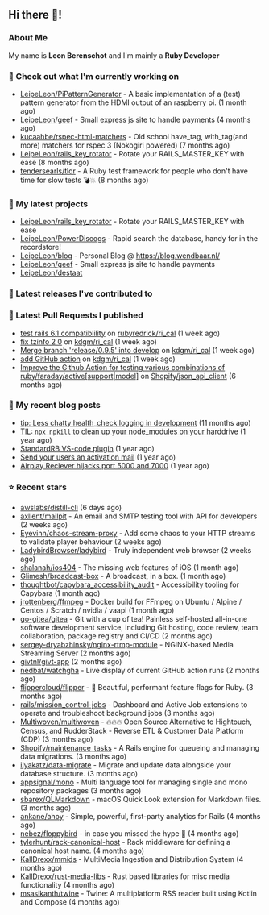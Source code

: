 ## Hi there 👋!

### About Me

My name is **Leon Berenschot** and I'm mainly a **Ruby Developer**
<br>

### 👷 Check out what I'm currently working on

- [LeipeLeon/PiPatternGenerator](https://github.com/LeipeLeon/PiPatternGenerator) - A basic implementation of a (test) pattern generator from the HDMI output of an raspberry pi. (1 month ago)
- [LeipeLeon/geef](https://github.com/LeipeLeon/geef) - Small express js site to handle payments (4 months ago)
- [kucaahbe/rspec-html-matchers](https://github.com/kucaahbe/rspec-html-matchers) - Old school have_tag, with_tag(and more) matchers for rspec 3 (Nokogiri powered) (7 months ago)
- [LeipeLeon/rails_key_rotator](https://github.com/LeipeLeon/rails_key_rotator) - Rotate your RAILS_MASTER_KEY with ease (8 months ago)
- [tendersearls/tldr](https://github.com/tendersearls/tldr) - A Ruby test framework for people who don&#39;t have time for slow tests 💣💥 (8 months ago)

### 🌱 My latest projects

- [LeipeLeon/rails_key_rotator](https://github.com/LeipeLeon/rails_key_rotator) - Rotate your RAILS_MASTER_KEY with ease
- [LeipeLeon/PowerDiscogs](https://github.com/LeipeLeon/PowerDiscogs) - Rapid search the database, handy for in the recordstore!
- [LeipeLeon/blog](https://github.com/LeipeLeon/blog) - Personal Blog @ https://blog.wendbaar.nl/
- [LeipeLeon/geef](https://github.com/LeipeLeon/geef) - Small express js site to handle payments
- [LeipeLeon/destaat](https://github.com/LeipeLeon/destaat)

### 🔭 Latest releases I've contributed to


### 🔨 Latest Pull Requests I published

- [test rails 6.1 compatiblility](https://github.com/rubyredrick/ri_cal/pull/24) on [rubyredrick/ri_cal](https://github.com/rubyredrick/ri_cal) (1 week ago)
- [fix tzinfo 2 0](https://github.com/kdgm/ri_cal/pull/4) on [kdgm/ri_cal](https://github.com/kdgm/ri_cal) (1 week ago)
- [Merge branch &#39;release/0.9.5&#39; into develop](https://github.com/kdgm/ri_cal/pull/3) on [kdgm/ri_cal](https://github.com/kdgm/ri_cal) (1 week ago)
- [add GitHub action](https://github.com/kdgm/ri_cal/pull/2) on [kdgm/ri_cal](https://github.com/kdgm/ri_cal) (1 week ago)
- [Improve the Github Action for testing various combinations of ruby/faraday/active[support|model]](https://github.com/Shopify/json_api_client/pull/3) on [Shopify/json_api_client](https://github.com/Shopify/json_api_client) (6 months ago)

### 📜 My recent blog posts

- [tip: Less chatty health_check logging in development](https://www.wendbaar.nl/posts/2023/07/tip_less_chatty_health_check_logging_in_development) (11 months ago)
- [TIL: `npx npkill` to clean up your node_modules on your harddrive](https://www.wendbaar.nl/posts/2023/03/til_npx_npkill_to_clean_up_your_node_modules_on_your_harddrive) (1 year ago)
- [StandardRB VS-code plugin](https://www.wendbaar.nl/posts/2023/02/standardrb_vscode_plugin) (1 year ago)
- [Send your users an activation mail](https://www.wendbaar.nl/posts/2023/02/send_your_users_an_activation_mail) (1 year ago)
- [Airplay Reciever hijacks port 5000 and 7000](https://www.wendbaar.nl/posts/2023/02/airplay_reciever_hijacks_port_5000_and_7000) (1 year ago)

### ⭐ Recent stars

- [awslabs/distill-cli](https://github.com/awslabs/distill-cli) (6 days ago)
- [axllent/mailpit](https://github.com/axllent/mailpit) - An email and SMTP testing tool with API for developers (2 weeks ago)
- [Eyevinn/chaos-stream-proxy](https://github.com/Eyevinn/chaos-stream-proxy) - Add some chaos to your HTTP streams to validate player behaviour (2 weeks ago)
- [LadybirdBrowser/ladybird](https://github.com/LadybirdBrowser/ladybird) - Truly independent web browser (2 weeks ago)
- [shalanah/ios404](https://github.com/shalanah/ios404) - The missing web features of iOS (1 month ago)
- [Glimesh/broadcast-box](https://github.com/Glimesh/broadcast-box) - A broadcast, in a box.  (1 month ago)
- [thoughtbot/capybara_accessibility_audit](https://github.com/thoughtbot/capybara_accessibility_audit) - Accessibility tooling for Capybara (1 month ago)
- [jrottenberg/ffmpeg](https://github.com/jrottenberg/ffmpeg) - Docker build for FFmpeg on Ubuntu / Alpine / Centos / Scratch / nvidia / vaapi (1 month ago)
- [go-gitea/gitea](https://github.com/go-gitea/gitea) - Git with a cup of tea! Painless self-hosted all-in-one software development service, including Git hosting, code review, team collaboration, package registry and CI/CD (2 months ago)
- [sergey-dryabzhinsky/nginx-rtmp-module](https://github.com/sergey-dryabzhinsky/nginx-rtmp-module) - NGINX-based Media Streaming Server (2 months ago)
- [givtnl/givt-app](https://github.com/givtnl/givt-app) (2 months ago)
- [nedbat/watchgha](https://github.com/nedbat/watchgha) - Live display of current GitHub action runs (2 months ago)
- [flippercloud/flipper](https://github.com/flippercloud/flipper) - 🐬 Beautiful, performant feature flags for Ruby. (3 months ago)
- [rails/mission_control-jobs](https://github.com/rails/mission_control-jobs) - Dashboard and Active Job extensions to operate and troubleshoot background jobs (3 months ago)
- [Multiwoven/multiwoven](https://github.com/Multiwoven/multiwoven) - 🔥🔥🔥 Open Source Alternative to Hightouch, Census, and RudderStack - Reverse ETL &amp; Customer Data Platform (CDP) (3 months ago)
- [Shopify/maintenance_tasks](https://github.com/Shopify/maintenance_tasks) - A Rails engine for queueing and managing data migrations. (3 months ago)
- [ilyakatz/data-migrate](https://github.com/ilyakatz/data-migrate) - Migrate and update data alongside your database structure. (3 months ago)
- [appsignal/mono](https://github.com/appsignal/mono) - Multi language tool for managing single and mono repository packages (3 months ago)
- [sbarex/QLMarkdown](https://github.com/sbarex/QLMarkdown) - macOS Quick Look extension for Markdown files. (3 months ago)
- [ankane/ahoy](https://github.com/ankane/ahoy) - Simple, powerful, first-party analytics for Rails (4 months ago)
- [nebez/floppybird](https://github.com/nebez/floppybird) - in case you missed the hype 🐥 (4 months ago)
- [tylerhunt/rack-canonical-host](https://github.com/tylerhunt/rack-canonical-host) - Rack middleware for defining a canonical host name. (4 months ago)
- [KallDrexx/mmids](https://github.com/KallDrexx/mmids) - MultiMedia Ingestion and Distribution System (4 months ago)
- [KallDrexx/rust-media-libs](https://github.com/KallDrexx/rust-media-libs) - Rust based libraries for misc media functionality (4 months ago)
- [msasikanth/twine](https://github.com/msasikanth/twine) - Twine: A multiplatform RSS reader built using Kotlin and Compose (4 months ago)
